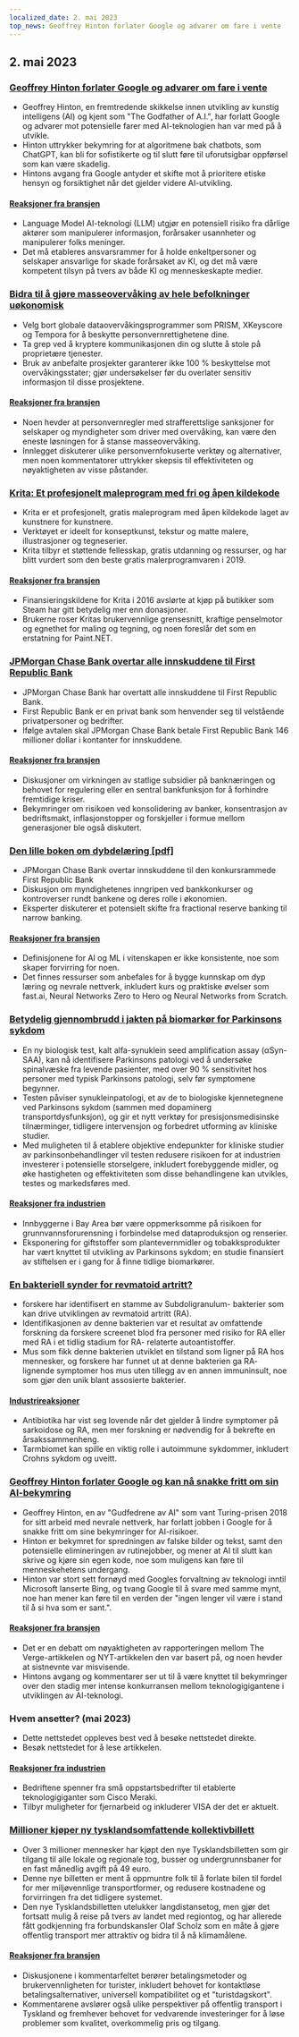 ```yaml
---
localized_date: 2. mai 2023
top_news: Geoffrey Hinton forlater Google og advarer om fare i vente
---
```




## 2. mai 2023

### [Geoffrey Hinton forlater Google og advarer om fare i vente](https://www.nytimes.com/2023/05/01/technology/ai-google-chatbot-engineer-quits-hinton.html)

- Geoffrey Hinton, en fremtredende skikkelse innen utvikling av kunstig intelligens (AI) og kjent som "The Godfather of A.I.", har forlatt Google og advarer mot potensielle farer med AI-teknologien han var med på å utvikle.
- Hinton uttrykker bekymring for at algoritmene bak chatbots, som ChatGPT, kan bli for sofistikerte og til slutt føre til uforutsigbar oppførsel som kan være skadelig.
- Hintons avgang fra Google antyder et skifte mot å prioritere etiske hensyn og forsiktighet når det gjelder videre AI-utvikling.

#### [Reaksjoner fra bransjen](http://news.ycombinator.com/item?id=35771104)

- Language Model AI-teknologi (LLM) utgjør en potensiell risiko fra dårlige aktører som manipulerer informasjon, forårsaker usannheter og manipulerer folks meninger.
- Det må etableres ansvarsrammer for å holde enkeltpersoner og selskaper ansvarlige for skade forårsaket av KI, og det må være kompetent tilsyn på tvers av både KI og menneskeskapte medier.

### [Bidra til å gjøre masseovervåking av hele befolkninger uøkonomisk](https://prism-break.org/en/)

- Velg bort globale dataovervåkingsprogrammer som PRISM, XKeyscore og Tempora for å beskytte personvernrettighetene dine.
- Ta grep ved å kryptere kommunikasjonen din og slutte å stole på proprietære tjenester.
- Bruk av anbefalte prosjekter garanterer ikke 100 % beskyttelse mot overvåkingsstater; gjør undersøkelser før du overlater sensitiv informasjon til disse prosjektene.

#### [Reaksjoner fra bransjen](http://news.ycombinator.com/item?id=35772005)

- Noen hevder at personvernregler med strafferettslige sanksjoner for selskaper og myndigheter som driver med overvåking, kan være den eneste løsningen for å stanse masseovervåking.
- Innlegget diskuterer ulike personvernfokuserte verktøy og alternativer, men noen kommentatorer uttrykker skepsis til effektiviteten og nøyaktigheten av visse påstander.

### [Krita: Et profesjonelt maleprogram med fri og åpen kildekode](https://krita.org/en/)

- Krita er et profesjonelt, gratis maleprogram med åpen kildekode laget av kunstnere for kunstnere.
- Verktøyet er ideelt for konseptkunst, tekstur og matte malere, illustrasjoner og tegneserier.
- Krita tilbyr et støttende fellesskap, gratis utdanning og ressurser, og har blitt vurdert som den beste gratis malerprogramvaren i 2019.

#### [Reaksjoner fra bransjen](http://news.ycombinator.com/item?id=35771994)

- Finansieringskildene for Krita i 2016 avslørte at kjøp på butikker som Steam har gitt betydelig mer enn donasjoner.
- Brukerne roser Kritas brukervennlige grensesnitt, kraftige penselmotor og egnethet for maling og tegning, og noen foreslår det som en erstatning for Paint.NET.

### [JPMorgan Chase Bank overtar alle innskuddene til First Republic Bank](https://www.fdic.gov/news/press-releases/2023/pr23034.html)

- JPMorgan Chase Bank har overtatt alle innskuddene til First Republic Bank.
- First Republic Bank er en privat bank som henvender seg til velstående privatpersoner og bedrifter.
- Ifølge avtalen skal JPMorgan Chase Bank betale First Republic Bank 146 millioner dollar i kontanter for innskuddene.

#### [Reaksjoner fra bransjen](http://news.ycombinator.com/item?id=35770048)

- Diskusjoner om virkningen av statlige subsidier på banknæringen og behovet for regulering eller en sentral bankfunksjon for å forhindre fremtidige kriser.
- Bekymringer om risikoen ved konsolidering av banker, konsentrasjon av bedriftsmakt, inflasjonstopper og forskjeller i formue mellom generasjoner ble også diskutert.

### [Den lille boken om dybdelæring [pdf]](https://fleuret.org/public/lbdl.pdf)

- JPMorgan Chase Bank overtar innskuddene til den konkursrammede First Republic Bank
- Diskusjon om myndighetenes inngripen ved bankkonkurser og kontroverser rundt bankene og deres rolle i økonomien.
- Eksperter diskuterer et potensielt skifte fra fractional reserve banking til narrow banking.

#### [Reaksjoner fra bransjen](http://news.ycombinator.com/item?id=35767789)

- Definisjonene for AI og ML i vitenskapen er ikke konsistente, noe som skaper forvirring for noen.
- Det finnes ressurser som anbefales for å bygge kunnskap om dyp læring og nevrale nettverk, inkludert kurs og praktiske øvelser som fast.ai, Neural Networks Zero to Hero og Neural Networks from Scratch.

### [Betydelig gjennombrudd i jakten på biomarkør for Parkinsons sykdom](https://www.michaeljfox.org/publication/michael-j-fox-foundation-announces-significant-breakthrough-search-parkinsons-biomarker)

- En ny biologisk test, kalt alfa-synuklein seed amplification assay (αSyn-SAA), kan nå identifisere Parkinsons patologi ved å undersøke spinalvæske fra levende pasienter, med over 90 % sensitivitet hos personer med typisk Parkinsons patologi, selv før symptomene begynner.
- Testen påviser synukleinpatologi, et av de to biologiske kjennetegnene ved Parkinsons sykdom (sammen med dopaminerg transportdysfunksjon), og gir et nytt verktøy for presisjonsmedisinske tilnærminger, tidligere intervensjon og forbedret utforming av kliniske studier.
- Med muligheten til å etablere objektive endepunkter for kliniske studier av parkinsonbehandlinger vil testen redusere risikoen for at industrien investerer i potensielle storselgere, inkludert forebyggende midler, og øke hastigheten og effektiviteten som disse behandlingene kan utvikles, testes og markedsføres med.

#### [Reaksjoner fra industrien](http://news.ycombinator.com/item?id=35770563)

- Innbyggerne i Bay Area bør være oppmerksomme på risikoen for grunnvannsforurensning i forbindelse med dataproduksjon og renserier.
- Eksponering for giftstoffer som plantevernmidler og tobakksprodukter har vært knyttet til utvikling av Parkinsons sykdom; en studie finansiert av stiftelsen er i gang for å finne tidlige biomarkører.

### [En bakteriell synder for revmatoid artritt?](https://www.the-scientist.com/news-opinion/a-bacterial-culprit-for-rheumatoid-arthritis-71088)

- forskere har identifisert en stamme av Subdoligranulum- bakterier som kan drive utviklingen av revmatoid artritt (RA).
- Identifikasjonen av denne bakterien var et resultat av omfattende forskning da forskere screenet blod fra personer med risiko for RA eller med RA i et tidlig stadium for RA- relaterte autoantistoffer.
- Mus som fikk denne bakterien utviklet en tilstand som ligner på RA hos mennesker, og forskere har funnet ut at denne bakterien ga RA- lignende symptomer hos mus uten tillegg av en annen immuninsult, noe som gjør den unik blant assosierte bakterier.

#### [Industrireaksjoner](http://news.ycombinator.com/item?id=35775704)

- Antibiotika har vist seg lovende når det gjelder å lindre symptomer på sarkoidose og RA, men mer forskning er nødvendig for å bekrefte en årsakssammenheng.
- Tarmbiomet kan spille en viktig rolle i autoimmune sykdommer, inkludert Crohns sykdom og uveitt.

### [Geoffrey Hinton forlater Google og kan nå snakke fritt om sin AI-bekymring](https://www.theverge.com/2023/5/1/23706311/hinton-godfather-of-ai-threats-fears-warnings)

- Geoffrey Hinton, en av "Gudfedrene av AI" som vant Turing-prisen 2018 for sitt arbeid med nevrale nettverk, har forlatt jobben i Google for å snakke fritt om sine bekymringer for AI-risikoer.
- Hinton er bekymret for spredningen av falske bilder og tekst, samt den potensielle elimineringen av rutinejobber, og mener at AI til slutt kan skrive og kjøre sin egen kode, noe som muligens kan føre til menneskehetens undergang.
- Hinton var stort sett fornøyd med Googles forvaltning av teknologi inntil Microsoft lanserte Bing, og tvang Google til å svare med samme mynt, noe han mener kan føre til en verden der "ingen lenger vil være i stand til å si hva som er sant.".

#### [Reaksjoner fra bransjen](http://news.ycombinator.com/item?id=35771508)

- Det er en debatt om nøyaktigheten av rapporteringen mellom The Verge-artikkelen og NYT-artikkelen den var basert på, og noen hevder at sistnevnte var misvisende.
- Hintons avgang og kommentarer ser ut til å være knyttet til bekymringer over den stadig mer intense konkurransen mellom teknologigigantene i utviklingen av AI-teknologi.

### Hvem ansetter? (mai 2023)

- Dette nettstedet oppleves best ved å besøke nettstedet direkte.
- Besøk nettstedet for å lese artikkelen.

#### [Reaksjoner fra industrien](http://news.ycombinator.com/item?id=35773707)

- Bedriftene spenner fra små oppstartsbedrifter til etablerte teknologigiganter som Cisco Meraki.
- Tilbyr muligheter for fjernarbeid og inkluderer VISA der det er aktuelt.

### [Millioner kjøper ny tysklandsomfattende kollektivbillett](https://apnews.com/article/germany-public-transit-cheap-ticket-trains-metro-3d83f1a35ab8e3945b8034b9bd511c29)

- Over 3 millioner mennesker har kjøpt den nye Tysklandsbilletten som gir tilgang til alle lokale og regionale tog, busser og undergrunnsbaner for en fast månedlig avgift på 49 euro.
- Denne nye billetten er ment å oppmuntre folk til å forlate bilen til fordel for mer miljøvennlige transportformer, og redusere kostnadene og forvirringen fra det tidligere systemet.
- Den nye Tysklandsbilletten utelukker langdistansetog, men gjør det fortsatt mulig å reise på tvers av landet med regiontog, og har allerede fått godkjenning fra forbundskansler Olaf Scholz som en måte å gjøre offentlig transport mer attraktiv og bidra til å nå klimamålene.

#### [Reaksjoner fra bransjen](http://news.ycombinator.com/item?id=35770816)

- Diskusjonene i kommentarfeltet berører betalingsmetoder og brukervennligheten for turister, inkludert behovet for kontaktløse betalingsalternativer, universell kompatibilitet og et "turistdagskort".
- Kommentarene avslører også ulike perspektiver på offentlig transport i Tyskland og fremhever behovet for vedvarende investeringer for å løse problemer som kvalitet, overkommelig pris og tilgang.

</Steps>
